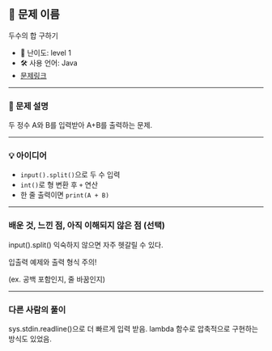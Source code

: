 ## 📘 문제 이름
두수의 합 구하기

- 🧩 난이도: level 1
- 🛠 사용 언어: Java
- [문제링크](https://school.programmers.co.kr/learn/courses/30/lessons/120802)

---

### 🧠 문제 설명
두 정수 A와 B를 입력받아 A+B를 출력하는 문제.

---

### 💡 아이디어
- `input().split()`으로 두 수 입력
- `int()`로 형 변환 후 `+` 연산
- 한 줄 출력이면 `print(A + B)`

---

### 배운 것, 느낀 점, 아직 이해되지 않은 점 (선택)
input().split() 익숙하지 않으면 자주 헷갈릴 수 있다.

입출력 예제와 출력 형식 주의!

(ex. 공백 포함인지, 줄 바꿈인지)

---

### 다른 사람의 풀이
 sys.stdin.readline()으로 더 빠르게 입력 받음.
lambda 함수로 압축적으로 구현하는 방식도 있었음.
